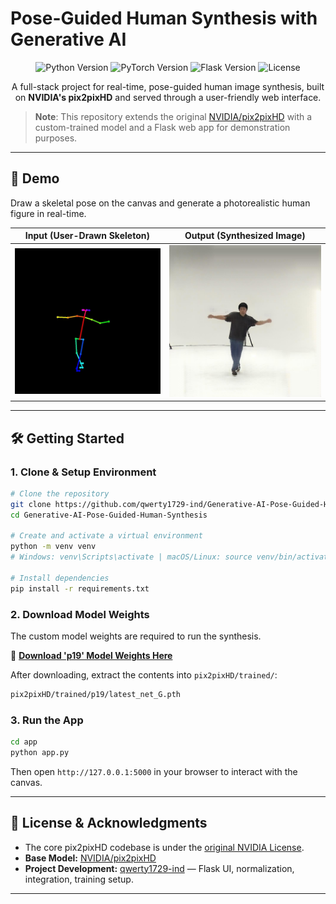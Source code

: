 # Pose-Guided Human Synthesis with Generative AI


<p align="center">
  <img src="https://img.shields.io/badge/Python-3.8%2B-blue?style=for-the-badge&logo=python" alt="Python Version">
  <img src="https://img.shields.io/badge/PyTorch-1.9%2B-orange?style=for-the-badge&logo=pytorch" alt="PyTorch Version">
  <img src="https://img.shields.io/badge/Flask-2.x-white?style=for-the-badge&logo=flask" alt="Flask Version">
  <img src="https://img.shields.io/badge/License-NVIDIA-green?style=for-the-badge" alt="License">
</p>

<p align="center">
  A full-stack project for real-time, pose-guided human image synthesis, built on <strong>NVIDIA's pix2pixHD</strong> and served through a user-friendly web interface.
</p>

> **Note**: This repository extends the original <a href="https://github.com/NVIDIA/pix2pixHD">NVIDIA/pix2pixHD</a> with a custom-trained model and a Flask web app for demonstration purposes.

---

## 📸 Demo

Draw a skeletal pose on the canvas and generate a photorealistic human figure in real-time.

| Input (User-Drawn Skeleton) | Output (Synthesized Image) |
| :-------------------------: | :--------------------------: |
|  <img src="app/static/demo_input.jpg" alt="Input Pose" width="350">   | <img src="app/static/demo_output.jpg" alt="Output Image" width="350">   |

---

## 🛠️ Getting Started

### 1. Clone & Setup Environment
```bash
# Clone the repository
git clone https://github.com/qwerty1729-ind/Generative-AI-Pose-Guided-Human-Synthesis
cd Generative-AI-Pose-Guided-Human-Synthesis

# Create and activate a virtual environment
python -m venv venv
# Windows: venv\Scripts\activate | macOS/Linux: source venv/bin/activate

# Install dependencies
pip install -r requirements.txt
```

### 2. Download Model Weights
The custom model weights are required to run the synthesis.

🔗 **[Download 'p19' Model Weights Here](https://iitk-my.sharepoint.com/:f:/g/personal/manemonip23_iitk_ac_in/EoNQx_53ZqFMjFQp-pt7b4IBTRSzukpC8Gp8AHjhhjvcxw?e=ThDUxo)**

After downloading, extract the contents into `pix2pixHD/trained/`:
```bash
pix2pixHD/trained/p19/latest_net_G.pth
```

### 3. Run the App
```bash
cd app
python app.py
```
Then open `http://127.0.0.1:5000` in your browser to interact with the canvas.

---

## 📜 License & Acknowledgments

- The core pix2pixHD codebase is under the [original NVIDIA License](LICENSE).
- **Base Model:** [NVIDIA/pix2pixHD](https://github.com/NVIDIA/pix2pixHD)
- **Project Development:** [qwerty1729-ind](https://github.com/qwerty1729-ind) — Flask UI, normalization, integration, training setup.

---
